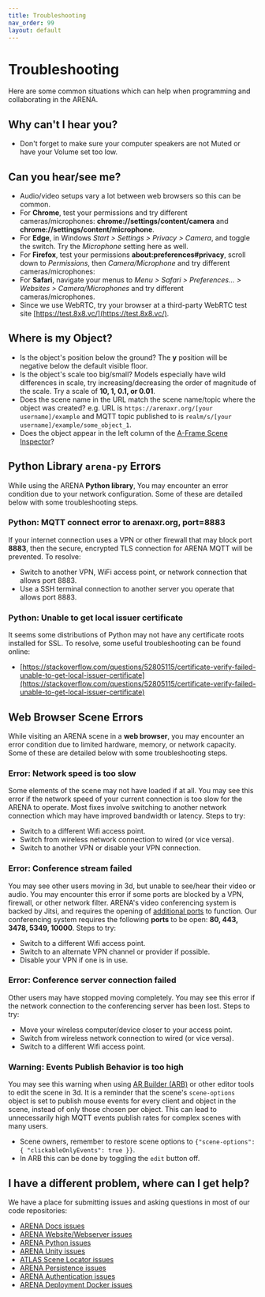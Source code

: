 ```yaml
---
title: Troubleshooting
nav_order: 99
layout: default
---
```


# Troubleshooting
Here are some common situations which can help when programming and collaborating in the ARENA.

## Why can't I hear you?
- Don't forget to make sure your computer speakers are not Muted or have your Volume set too low.

## Can you hear/see me?
- Audio/video setups vary a lot between web browsers so this can be common.
- For **Chrome**, test your permissions and try different cameras/microphones: **chrome://settings/content/camera** and **chrome://settings/content/microphone**.
- For **Edge**, in Windows *Start > Settings > Privacy > Camera*, and toggle the switch. Try the *Microphone* setting here as well.
- For **Firefox**, test your permissions **about:preferences#privacy**, scroll down to *Permissions*, then *Camera/Microphone* and try different cameras/microphones:
- For **Safari**, navigate your menus to *Menu > Safari > Preferences... > Websites > Camera/Microphones* and try different cameras/microphones.
- Since we use WebRTC, try your browser at a third-party WebRTC test site [https://test.8x8.vc/](https://test.8x8.vc/).

## Where is my Object?
- Is the object's position below the ground? The **y** position will be negative below the default visible floor.
- Is the object's scale too big/small? Models especially have wild differences in scale, try increasing/decreasing the order of magnitude of the scale. Try a scale of **10, 1, 0.1, or 0.01**.
- Does the scene name in the URL match the scene name/topic where the object was created? e.g. URL is `https://arenaxr.org/[your username]/example` and MQTT topic published to is `realm/s/[your username]/example/some_object_1`.
- Does the object appear in the left column of the [A-Frame Scene Inspector](https://aframe.io/docs/1.4.0/introduction/visual-inspector-and-dev-tools.html)?

## Python Library `arena-py` Errors
While using the ARENA **Python library**, You may encounter an error condition due to your network configuration. Some of these are detailed below with some troubleshooting steps.

### Python: MQTT connect error to arenaxr.org, port=8883
If your internet connection uses a VPN or other firewall that may block port **8883**, then the secure, encrypted TLS connection for ARENA MQTT will be prevented. To resolve:
- Switch to another VPN, WiFi access point, or network connection that allows port 8883.
- Use a SSH terminal connection to another server you operate that allows port 8883.

### Python: Unable to get local issuer certificate
It seems some distributions of Python may not have any certificate roots installed for SSL. To resolve, some useful troubleshooting can be found online:
- [https://stackoverflow.com/questions/52805115/certificate-verify-failed-unable-to-get-local-issuer-certificate](https://stackoverflow.com/questions/52805115/certificate-verify-failed-unable-to-get-local-issuer-certificate)

## Web Browser Scene Errors
While visiting an ARENA scene in a **web browser**, you may encounter an error condition due to limited hardware, memory, or network capacity. Some of these are detailed below with some troubleshooting steps.

### Error: Network speed is too slow
Some elements of the scene may not have loaded if at all. You may see this error if the network speed of your current connection is too slow for the ARENA to operate. Most fixes involve switching to another network connection which may have improved bandwidth or latency. Steps to try:
- Switch to a different Wifi access point.
- Switch from wireless network connection to wired (or vice versa).
- Switch to another VPN or disable your VPN connection.

### Error: Conference stream failed
You may see other users moving in 3d, but unable to see/hear their video or audio. You may encounter this error if some ports are blocked by a VPN, firewall, or other network filter. ARENA's video conferencing system is backed by Jitsi, and requires the opening of [additional ports](https://jitsi.github.io/handbook/docs/devops-guide/devops-guide-quickstart#setup-and-configure-your-firewall) to function. Our conferencing system requires the following **ports** to be open: **80, 443, 3478, 5349, 10000**. Steps to try:
- Switch to a different Wifi access point.
- Switch to an alternate VPN channel or provider if possible.
- Disable your VPN if one is in use.

### Error: Conference server connection failed
Other users may have stopped moving completely. You may see this error if the network connection to the conferencing server has been lost. Steps to try:
- Move your wireless computer/device closer to your access point.
- Switch from wireless network connection to wired (or vice versa).
- Switch to a different Wifi access point.

### Warning: Events Publish Behavior is too high
You may see this warning when using [AR Builder (ARB)](tools/authoring) or other editor tools to edit the scene in 3d. It is a reminder that the scene's `scene-options` object is set to publish mouse events for every client and object in the scene, instead of only those chosen per object. This can lead to unnecessarily high MQTT events publish rates for complex scenes with many users.
- Scene owners, remember to restore scene options to `{"scene-options": { "clickableOnlyEvents": true }}`.
- In ARB this can be done by toggling the `edit` button off.

## I have a different problem, where can I get help?
We have a place for submitting issues and asking questions in most of our code repositories:
- [ARENA Docs issues](https://github.com/arenaxr/arena-docs/issues)
- [ARENA Website/Webserver issues](https://github.com/arenaxr/arena-web-core/issues)
- [ARENA Python issues](https://github.com/arenaxr/arena-py/issues)
- [ARENA Unity issues](https://github.com/arenaxr/arena-unity/issues)
- [ATLAS Scene Locator issues](https://github.com/arenaxr/ATLAS/issues)
- [ARENA Persistence issues](https://github.com/arenaxr/arena-persist/issues)
- [ARENA Authentication issues](https://github.com/arenaxr/arena-account/issues)
- [ARENA Deployment Docker issues](https://github.com/arenaxr/arena-services-docker/issues)

